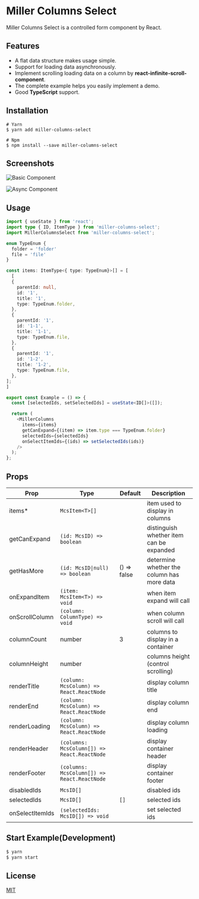 # Miller Columns Select

Miller Columns Select is a controlled form component by React.

## Features

- A flat data structure makes usage simple.
- Support for loading data asynchronously.
- Implement scrolling loading data on a column by **react-infinite-scroll-component**.
- The complete example helps you easily implement a demo.
- Good **TypeScript** support.

## Installation

```
# Yarn
$ yarn add miller-columns-select

# Npm
$ npm install --save miller-columns-select
```

## Screenshots

![Basic Component](https://raw.githubusercontent.com/mintsweet/miller-columns-select/master/screenshots/basic-component.png)

![Async Component](https://raw.githubusercontent.com/mintsweet/miller-columns-select/master/screenshots/async-component.png)

## Usage

```typescript
import { useState } from 'react';
import type { ID, ItemType } from 'miller-columns-select';
import MillerColumnsSelect from 'miller-columns-select';

enum TypeEnum {
  folder = 'folder'
  file = 'file'
}

const items: ItemType<{ type: TypeEnum}>[] = [
  [
  {
    parentId: null,
    id: '1',
    title: '1',
    type: TypeEnum.folder,
  },
  {
    parentId: '1',
    id: '1-1',
    title: '1-1',
    type: TypeEnum.file,
  },
  {
    parentId: '1',
    id: '1-2',
    title: '1-2',
    type: TypeEnum.file,
  },
];
]

export const Example = () => {
  const [selectedIds, setSelectedIds] = useState<ID[]>([]);

  return (
    <MillerColumns
      items={items}
      getCanExpand={(item) => item.type === TypeEnum.folder}
      selectedIds={selectedIds}
      onSelectItemIds={(ids) => setSelectedIds(ids)}
    />
  );
};
```

## Props

| Prop            | Type                                        | Default     | Description                                |
| --------------- | ------------------------------------------- | ----------- | ------------------------------------------ |
| items\*         | `McsItem<T>[]`                              |             | item used to display in columns            |
| getCanExpand    | `(id: McsID) => boolean`                    |             | distinguish whether item can be expanded   |
| getHasMore      | `(id: McsID\|null) => boolean`              | () => false | determine whether the column has more data |
| onExpandItem    | `(item: McsItem<T>) => void`                |             | when item expand will call                 |
| onScrollColumn  | `(column: ColumnType) => void`              |             | when column scroll will call               |
| columnCount     | number                                      | 3           | columns to display in a container          |
| columnHeight    | number                                      |             | columns height (control scrolling)         |
| renderTitle     | `(column: McsColumn) => React.ReactNode`    |             | display column title                       |
| renderEnd       | `(column: McsColumn) => React.ReactNode`    |             | display column end                         |
| renderLoading   | `(column: McsColumn) => React.ReactNode`    |             | display column loading                     |
| renderHeader    | `(columns: McsColumn[]) => React.ReactNode` |             | display container header                   |
| renderFooter    | `(columns: McsColumn[]) => React.ReactNode` |             | display container footer                   |
| disabledIds     | `McsID[]`                                   |             | disabled ids                               |
| selectedIds     | `McsID[]`                                   | `[]`        | selected ids                               |
| onSelectItemIds | `(selectedIds: McsID[]) => void`            |             | set selected ids                           |

## Start Example(Development)

```bash
$ yarn
$ yarn start
```

## License

[MIT](https://github.com/mintsweet/miller-columns-select/blob/master/LICENSE)
